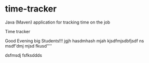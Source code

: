 # time-tracker
Java (Maven) application for tracking time on the job

Time tracker

Good Evening big Students!!!
jgjh hasdmhash mjah kjsdfmjsdbfjsdf ns msdf'dmj mjsd fkusd''''



dsfmsdj fsfksddds
